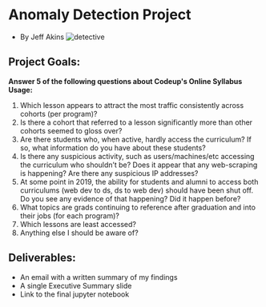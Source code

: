 # Anomaly Detection Project
- By Jeff Akins
![detective](https://us.123rf.com/450wm/belchonock/belchonock2103/belchonock210326388/166366806-male-detective-with-smoking-pipe-looking-through-magnifying-glass-on-beige-background.jpg?ver=6)

## Project Goals:
**Answer 5 of the following questions about Codeup's Online Syllabus Usage:**
1. Which lesson appears to attract the most traffic consistently across cohorts (per program)?
2. Is there a cohort that referred to a lesson significantly more than other cohorts seemed to gloss over?
3. Are there students who, when active, hardly access the curriculum? If so, what information do you have about these students?
4. Is there any suspicious activity, such as users/machines/etc accessing the curriculum who shouldn’t be? Does it appear that any web-scraping is happening? Are there any suspicious IP addresses?
5. At some point in 2019, the ability for students and alumni to access both curriculums (web dev to ds, ds to web dev) should have been shut off. Do you see any evidence of that happening? Did it happen before?
6. What topics are grads continuing to reference after graduation and into their jobs (for each program)?
7. Which lessons are least accessed?
8. Anything else I should be aware of?

## Deliverables:
- An email with a written summary of my findings
- A single Executive Summary slide
- Link to the final jupyter notebook